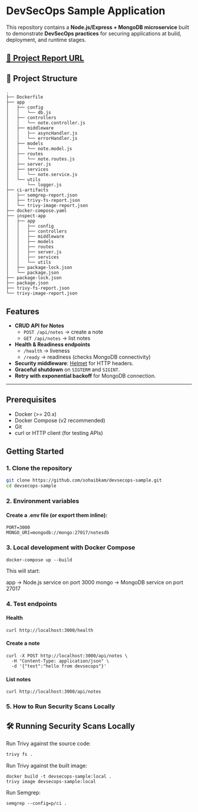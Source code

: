 # DevSecOps Sample Application

This repository contains a **Node.js/Express + MongoDB microservice** built to demonstrate **DevSecOps practices** for securing applications at build, deployment, and runtime stages.

[🔗 Project Report URL]([http://example.com/project-report](https://docs.google.com/document/d/1CwimQmfJCa3H7VWhkFi7qmswWSwhQRVlJVJvjGmMJeQ/edit?usp=sharing))
---

## 📂 Project Structure
```
.
├── Dockerfile
├── app
│   ├── config
│   │   └── db.js
│   ├── controllers
│   │   └── note.controller.js
│   ├── middleware
│   │   ├── asyncHandler.js
│   │   └── errorHandler.js
│   ├── models
│   │   └── note.model.js
│   ├── routes
│   │   └── note.routes.js
│   ├── server.js
│   ├── services
│   │   └── note.service.js
│   └── utils
│       └── logger.js
├── ci-artifacts
│   ├── semgrep-report.json
│   ├── trivy-fs-report.json
│   └── trivy-image-report.json
├── docker-compose.yaml
├── inspect-app
│   ├── app
│   │   ├── config
│   │   ├── controllers
│   │   ├── middleware
│   │   ├── models
│   │   ├── routes
│   │   ├── server.js
│   │   ├── services
│   │   └── utils
│   ├── package-lock.json
│   └── package.json
├── package-lock.json
├── package.json
├── trivy-fs-report.json
└── trivy-image-report.json
```

## Features

- **CRUD API for Notes**  
  - `POST /api/notes` → create a note  
  - `GET /api/notes` → list notes  
- **Health & Readiness endpoints**  
  - `/health` → liveness  
  - `/ready` → readiness (checks MongoDB connectivity)  
- **Security middleware**: [Helmet](https://github.com/helmetjs/helmet) for HTTP headers.  
- **Graceful shutdown** on `SIGTERM` and `SIGINT`.  
- **Retry with exponential backoff** for MongoDB connection.  

---

## Prerequisites
- Docker (>= 20.x)
- Docker Compose (v2 recommended)
- Git
- curl or HTTP client (for testing APIs)

##  Getting Started

### 1. Clone the repository
```bash
git clone https://github.com/sohaibkam/devsecops-sample.git
cd devsecops-sample
```
### 2. Environment variables

#### Create a .env file (or export them inline):
```
PORT=3000
MONGO_URI=mongodb://mongo:27017/notesdb
```
### 3. Local development with Docker Compose
```
docker-compose up --build
```

This will start:

app → Node.js service on port 3000
mongo → MongoDB service on port 27017

### 4. Test endpoints

#### Health
```
curl http://localhost:3000/health
```

#### Create a note
```
curl -X POST http://localhost:3000/api/notes \
  -H "Content-Type: application/json" \
  -d '{"text":"hello from devsecops"}'
```

#### List notes
```
curl http://localhost:3000/api/notes
```

### 5. How to Run Security Scans Locally

## 🛠 Running Security Scans Locally
Run Trivy against the source code:
```bash
trivy fs .
```

Run Trivy against the built image:
```
docker build -t devsecops-sample:local .
trivy image devsecops-sample:local
```

Run Semgrep:
```
semgrep --config=p/ci .
```
